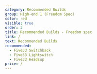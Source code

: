```yaml
---
category: Recommended Builds
group: High-end 1 (Freedom Spec)
color: red
visible: true
order: 3
title: Recommended Builds - Freedom spec
link: /
text: Recommended Builds
recommended:
  - Five33 Switchback
  - Five33 Lightswitch
  - Five33 Headsup
price: /
---
```

